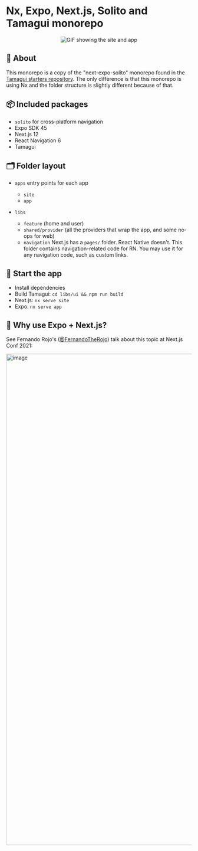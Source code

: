 # Nx, Expo, Next.js, Solito and Tamagui monorepo

<div align="center">
<img src="https://user-images.githubusercontent.com/9199433/180325908-3c055905-f3a6-492a-996a-f138461e5fbc.gif" alt="GIF showing the site and app" />
</div>


## 🔦 About

This monorepo is a copy of the "next-expo-solito" monorepo found in the [Tamagui starters repository](https://github.com/tamagui/starters).
The only difference is that this monorepo is using Nx and the folder structure is slightly different because of that.

## 📦 Included packages

- `solito` for cross-platform navigation
- Expo SDK 45
- Next.js 12
- React Navigation 6
- Tamagui

## 🗂 Folder layout

- `apps` entry points for each app

  - `site`
  - `app`

- `libs`
  - `feature` (home and user)
  - `shared/provider` (all the providers that wrap the app, and some no-ops for web)
  - `navigation` Next.js has a `pages/` folder. React Native doesn't. This folder contains navigation-related code for RN. You may use it for any navigation code, such as custom links.

## 🏁 Start the app

- Install dependencies
- Build Tamagui: `cd libs/ui && npm run build`
- Next.js: `nx serve site`
- Expo: `nx serve app`

## 🧐 Why use Expo + Next.js?

See Fernando Rojo's ([@FernandoTheRojo](https://twitter.com/fernandotherojo)) talk about this topic at Next.js Conf 2021:

<a href="https://www.youtube.com/watch?v=0lnbdRweJtA"><img width="1332" alt="image" src="https://user-images.githubusercontent.com/13172299/157299915-b633e083-f271-48c6-a262-7b7eef765be5.png">
</a>

